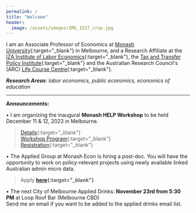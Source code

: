 ```yaml
---
permalink: /
title: "Welcome"
header:
  image: /assets/images/IMG_1527_crop.jpg
---
```


I am an Associate Professor of Economics at [Monash University](https://research.monash.edu/en/persons/stefanie-fischer){:target="_blank"} in Melbourne, and a Research Affiliate at the [IZA Institute of Labor Economics](https://www.iza.org/){:target="_blank"}, the [Tax and Transfer Policy Institute](https://taxpolicy.crawford.anu.edu.au/){:target="_blank"} and the Australian Research Council's (ARC) [Life Course Centre](https://lifecoursecentre.org.au/){:target="_blank"}.

***Research Areas***: *labor economics, public economics, economics of education*

---


**Announcements:**

•	I am organizing the inaugural **Monash HELP Workshop** to be held December 11 & 12, 2023 in Melbourne. 
>[Details](/assets/docs/xx.pdf){:target="_blank"}\
>[Workshop Program](/assets/docs/xx.pdf){:target="_blank"}\
>[Registration]( https://events.humanitix.com/monash-help-workshop){:target="_blank"}

•	The Applied Group at Monash Econ is hiring a post-doc. You will have the opportunity to work on policy-relevant projects using newly available linked Australian admin micro data. 
>Apply **[here]( https://careers.pageuppeople.com/513/cw/en/job/655936/research-fellow-economics){:target="_blank"}**

•	The next City of Melbourne Applied Drinks: **November 23rd from 5:30 PM** at Loop Roof Bar (Melbourne CBD)\
Send me an email if you want to be added to the applied drinks email list.



